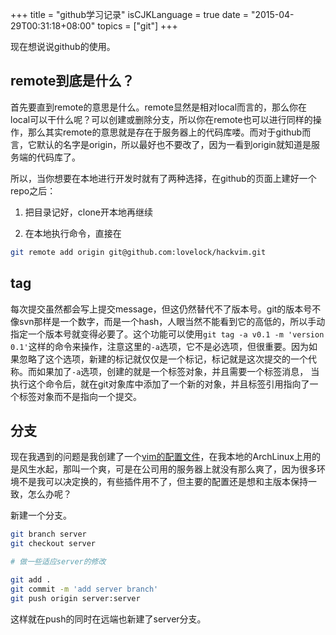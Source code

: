 +++
title  = "github学习记录"
isCJKLanguage = true
date = "2015-04-29T00:31:18+08:00"
topics = ["git"]
+++

现在想说说github的使用。


## remote到底是什么？
首先要直到remote的意思是什么。remote显然是相对local而言的，那么你在local可以干什么呢？可以创建或删除分支，所以你在remote也可以进行同样的操作，那么其实remote的意思就是存在于服务器上的代码库喽。而对于github而言，它默认的名字是origin，所以最好也不要改了，因为一看到origin就知道是服务端的代码库了。

所以，当你想要在本地进行开发时就有了两种选择，在github的页面上建好一个repo之后：

1. 把目录记好，clone开本地再继续

2. 在本地执行命令，直接在

```bash
git remote add origin git@github.com:lovelock/hackvim.git
```

## tag
每次提交虽然都会写上提交message，但这仍然替代不了版本号。git的版本号不像svn那样是一个数字，而是一个hash，人眼当然不能看到它的高低的，所以手动指定一个版本号就变得必要了。这个功能可以使用`git tag -a v0.1 -m 'version 0.1'`这样的命令来操作，注意这里的`-a`选项，它不是必选项，但很重要。因为如果忽略了这个选项，新建的标记就仅仅是一个标记，标记就是这次提交的一个代称。而如果加了`-a`选项，创建的就是一个标签对象，并且需要一个标签消息，
当执行这个命令后，就在git对象库中添加了一个新的对象，并且标签引用指向了一个标签对象而不是指向一个提交。

## 分支
现在我遇到的问题是我创建了一个[vim的配置文件](https://github.com/lovelock/hackvim.git)，在我本地的ArchLinux上用的是风生水起，那叫一个爽，可是在公司用的服务器上就没有那么爽了，因为很多环境不是我可以决定换的，有些插件用不了，但主要的配置还是想和主版本保持一致，怎么办呢？

新建一个分支。

```bash
git branch server
git checkout server

# 做一些适应server的修改

git add .
git commit -m 'add server branch'
git push origin server:server
```

这样就在push的同时在远端也新建了server分支。
